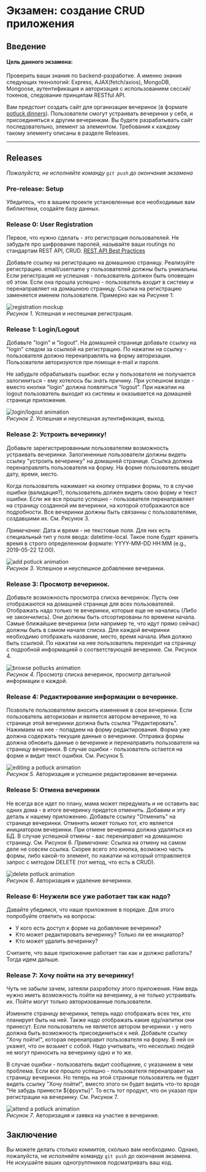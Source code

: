 # Экзамен: создание CRUD приложения 

## Введение
#### Цель данного экзамена:

Проверить ваши знания по backend-разработке. А именно знания следующих технологий: Express, AJAX(fetch/axios), MongoDB, Mongoose, аутентификация и авторизация с использованием сессий/токенов, следование принципам RESTful API.


Вам предстоит создать сайт для организации вечеринок (в формате [potluck dinners][]). Пользователи смогут устраивать вечеринки у себя, и присоединяться к другим вечеринкам. Вы будете разрабатывать сайт последовательно, элемент за элементом. Требования к каждому такому элементу описаны в разделе Releases.

---

## Releases

*Пожалуйста, не исполняйте команду `git push` до окончания экзамена*

### Pre-release: Setup
Убедитесь, что в вашем проекте установленные все необходимые вам библиотеки, создайте базу данных.


### Release 0: User Registration
Первое, что нужно сделать - это регистрация пользователей. Не забудьте про шифрование паролей, называйте ваши routings по стандартам REST API, CRUD. [REST API Best Practices
](https://habr.com/post/351890/)

Добавьте ссылку на регистрацию на домашнюю страницу. Реализуйте регистрацию. email/username у пользователей должны быть уникальны. Если регистрация не успешная - пользователь должен быть оповещен об этом. Если она прошла успешно - пользователь входит в систему и перенаправляет на домашнюю страницу. Ссылка на регистрацию заменяется именем пользователя. Примерно как на Рисунке 1:

![registration mockup](readme-assets/registration.gif)  
*Рисунок 1*. Успешная и неспешная регистрация.


### Release 1: Login/Logout

Добавьте "login" и "logout". 
На домашней странице добавьте ссылку на "login" следом за ссылкой на регистрацию. По нажатии на ссылку - пользователя должно перенаправлять на форму авторизации. Пользователи авторизуются при помощи e-mail и пароля.

Не забудьте обрабатывать ошибки: если у пользователя не получается залогиниться - ему хотелось бы знать причину. При успешном входе - вместо кнопки "login" должна появляться "logout". При нажатии на logout пользователь выходит из системы и оказывается на домашней странице приложения.

![login/logout animation](readme-assets/login-logout.gif)  
*Рисунок 2*. Успешная и неуспешная аутентификация, выход.


### Release 2: Устроить вечеринку!
Добавьте зарегистрированным пользователям возможность устраивать вечеринки. Залогиненные пользователи должны видеть ссылку "устроить вечеринку" на домашней странице. Ссылка должна перенаправлять пользователя на форму. На форме пользователь вводит дату, время, место.

Когда пользователь нажимает на кнопку отправки формы, то в случае ошибки (валидация?), пользователь должен видеть свою форму и текст ошибки. Если же все прошло успешно - пользователя перенаправляет на страницу созданной им вечеринки, на которой отображаются все подробности. Все вечеринки должны быть связанны с пользователями, создавшими их. См. Рисунок 3.

*Примечание:*  Дата и время - не текстовые поля. Для них есть специальный тип у поля ввода: datetime-local. Такое поле будет хранить время в строго определенном формате: YYYY-MM-DD HH:MM (e.g., 2019-05-22 12:00).

![add potluck animation](readme-assets/add-potluck.gif)  
*Рисунок 3*.  Успешное и неуспешное добавление вечеринки.


### Release 3:  Просмотр вечеринок.
Добавьте возможность просмотра списка вечеринок. Пусть они отображаются на домашней странице для всех пользователей. Отображать надо только те вечеринки, которые еще не начались (Либо не закончились). Они должны быть отсортированы по времени начала. Самые ближайшие вечеринки (или например те, что идут прямо сейчас) должны быть в самом начале списка. Для каждой вечеринки необходимо отображать название, место, время начала. Имя должно быть ссылкой. По нажатии на нее пользователь переходит на страницу с подробной информацией о соответствующей вечеринке. См. Рисунок 4.

![browse potlucks animation](readme-assets/browse-potlucks.gif)  
*Рисунок 4*.  Просмотр списка вечеринок, просмотр детальной информации о каждой.


### Release 4: Редактирование информации о вечеринке.
Позвольте пользователям вносить изменения в свои вечеринки. Если пользователь авторизован и является автором вечеринке, то на странице этой вечеринки должна быть ссылка "Редактировать". Нажимаем на нее - попадаем на форму редактирования. Форма уже должна содержать текущие данные о вечеринке. Отправка формы должна обновить данные о вечеринке и перенаправить пользователя на страницу вечеринки. В случае ошибки - пользователь остается на форме и видит текст ошибки.
См. Рисунок 5.

![editing a potluck animation](readme-assets/edit-potluck.gif)  
*Рисунок 5.* Авторизация и успешное редактирование вечеринки.


### Release 5: Отмена вечеринки
Не всегда все идет по плану, мама может передумать и не оставить вас одних дома - в итоге вечеринку придется отменить. Добавим и эту деталь к нашему приложению. Добавьте ссылку "Отменить" на странице вечеринки. Отменять может только тот, кто является инициатором вечеринки. При отмене вечеринка должна удаляться из БД. В случае успешной отмены - вас перенаправит на домашнюю страницу. См. Рисунок 6.
*Примечание:*  Ссылка на отмену на самом деле не совсем ссылка. Скорее всего это кнопка, возможно часть формы, либо какой-то элемент, по нажатии на который отправляется запрос с методом DELETE (тот метод, что есть в CRUD).


![delete potluck animation](readme-assets/delete-potluck.gif)  
*Рисунок 6*.  Авторизация и удаление вечеринки.


### Release 6: Неужели все уже работает так как надо?
Давайте убедимся, что наше приложение в порядке. Для этого попробуйте ответить на вопросы:

- У кого есть доступ к форме на добавление вечеринки?
- Кто может редактировать вечеринку? Только ли ее инициатор?
- Кто может удалить вечеринку?

Считаете, что ваше приложение работает так как и должно работать? Тогда идем дальше.


### Release 7: Хочу пойти на эту вечеринку!
Чуть не забыли зачем, затеяли разработку этого приложения. Нам ведь нужно иметь возможность пойти на вечеринку, а не только устраивать их. Пойти могут только авторизованные пользователи.

Измените страницу вечеринки, теперь надо отображать всех тех, кто планирует быть на ней. Также надо отображать какие еду/напитки они принесут. Если пользователь не является автором вечеринки - у него должна быть возможность присоединиться к ней. Добавьте ссылку "Хочу пойти!", которая перенаправит пользователя на форму. В ней он укажет, что он возьмет с собой. Надо учитывать, что несколько людей не могут приносить на вечеринку одно и то же.

В случае ошибки - пользователь видит сообщение, с указанием в чем проблема. Если все прошло успешно - пользователя перенаправит на страницу вечеринки. Но теперь на этой странице пользователь не будет видеть ссылку "Хочу пойти!", вместо этого он будет видеть что-то вроде "Не забудь принести ${фрукты}". То есть тот продукт, что он указал при регистрации на вечеринку. См. Рисунок 7.

![attend a potluck animation](readme-assets/attend-potluck.gif)  
*Рисунок 7*.  Авторизация и заявка на участие в вечеринке.


## Заключение

Вы можете делать столько коммитов, сколько вам необходимо. Однако, пожалуйста, не исполняйте команду `git push` до окончания экзамена. Не искушайте ваших одногруппников подсматривать ваш код.


[potluck dinners]: https://en.wikipedia.org/wiki/Potluck
